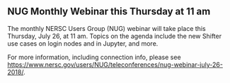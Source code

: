 ## NUG Monthly Webinar this Thursday at 11 am

The monthly NERSC Users Group (NUG) webinar will take place this Thursday,
July 26, at 11 am. Topics on the agenda include the new Shifter use cases on
login nodes and in Jupyter, and more.

For more information, including connection info, please see 
<https://www.nersc.gov/users/NUG/teleconferences/nug-webinar-july-26-2018/>.

